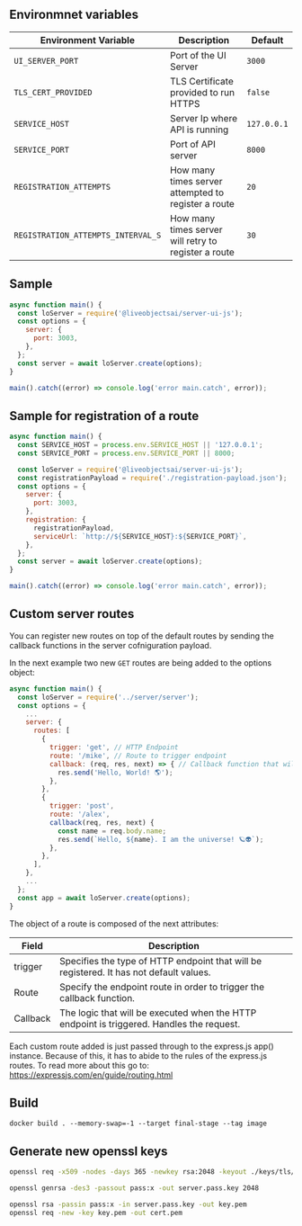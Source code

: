 ## Environmnet variables

| Environment Variable               | Description                                          | Default     |
| ---------------------------------- | ---------------------------------------------------- | ----------- |
| `UI_SERVER_PORT`                   | Port of the UI Server                                | `3000`      |
| `TLS_CERT_PROVIDED`                | TLS Certificate provided to run HTTPS                | `false`     |
| `SERVICE_HOST`                     | Server Ip where API is running                       | `127.0.0.1` |
| `SERVICE_PORT`                     | Port of API server                                   | `8000`      |
| `REGISTRATION_ATTEMPTS`            | How many times server attempted to register a route  | `20`        |
| `REGISTRATION_ATTEMPTS_INTERVAL_S` | How many times server will retry to register a route | `30`        |

## Sample

```js
async function main() {
  const loServer = require('@liveobjectsai/server-ui-js');
  const options = {
    server: {
      port: 3003,
    },
  };
  const server = await loServer.create(options);
}

main().catch((error) => console.log('error main.catch', error));
```

## Sample for registration of a route

```js
async function main() {
  const SERVICE_HOST = process.env.SERVICE_HOST || '127.0.0.1';
  const SERVICE_PORT = process.env.SERVICE_PORT || 8000;

  const loServer = require('@liveobjectsai/server-ui-js');
  const registrationPayload = require('./registration-payload.json');
  const options = {
    server: {
      port: 3003,
    },
    registration: {
      registrationPayload,
      serviceUrl: `http://${SERVICE_HOST}:${SERVICE_PORT}`,
    },
  };
  const server = await loServer.create(options);
}

main().catch((error) => console.log('error main.catch', error));
```

## Custom server routes

You can register new routes on top of the default routes by sending the callback functions in the server cofniguration payload.

In the next example two new `GET` routes are being added to the options object:

```js
async function main() {
  const loServer = require('../server/server');
  const options = {
    ...
    server: {
      routes: [
        {
          trigger: 'get', // HTTP Endpoint
          route: '/mike', // Route to trigger endpoint
          callback: (req, res, next) => { // Callback function that will handle the request
            res.send('Hello, World! 🌎');
          },
        },
        {
          trigger: 'post',
          route: '/alex',
          callback(req, res, next) {
            const name = req.body.name;
            res.send(`Hello, ${name}. I am the universe! 🪐👽`);
          },
        },
      ],
    },
    ...
  };
  const app = await loServer.create(options);
}
```

The object of a route is composed of the next attributes:

| Field    | Description                                                                               |
| -------- | ----------------------------------------------------------------------------------------- |
| trigger  | Specifies the type of HTTP endpoint that will be registered. It has not default values.   |
| Route    | Specify the endpoint route in order to trigger the callback function.                     |
| Callback | The logic that will be executed when the HTTP endpoint is triggered. Handles the request. |

Each custom route added is just passed through to the express.js app() instance. Because of this, it has to abide to the rules of the express.js routes. To read more about this go to: https://expressjs.com/en/guide/routing.html

## Build

```
docker build . --memory-swap=-1 --target final-stage --tag image
```

## Generate new openssl keys

```bash
openssl req -x509 -nodes -days 365 -newkey rsa:2048 -keyout ./keys/tls/key.pem -out ./keys/tls/cert.pem

openssl genrsa -des3 -passout pass:x -out server.pass.key 2048

openssl rsa -passin pass:x -in server.pass.key -out key.pem
openssl req -new -key key.pem -out cert.pem

```
